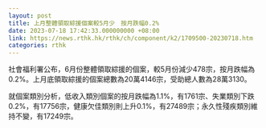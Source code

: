 ```yaml
---
layout: post
title: 上月整體領取綜援個案較5月少　按月跌幅0.2%
date: 2023-07-18 17:42:33.000000000 +08:00
link: https://news.rthk.hk/rthk/ch/component/k2/1709500-20230718.htm
categories: rthk
---
```


社會福利署公布，6月份整體領取綜援的個案，較5月份減少478宗，按月跌幅為0.2%。上月底領取綜援的個案總數為20萬4146宗，受助總人數為28萬3130。

就個案類別分析，低收入類別個案的按月跌幅為1.1%，有1761宗、失業類別下跌0.2%，有17756宗，健康欠佳類別則上升0.1%，有27489宗；永久性殘疾類別維持不變，有17249宗。
